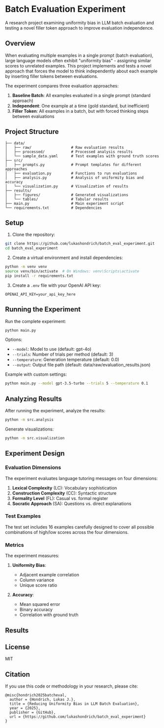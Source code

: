 # Batch Evaluation Experiment

A research project examining uniformity bias in LLM batch evaluation and testing a novel filler token approach to improve evaluation independence.

## Overview

When evaluating multiple examples in a single prompt (batch evaluation), large language models often exhibit "uniformity bias" - assigning similar scores to unrelated examples. This project implements and tests a novel approach that forces the model to think independently about each example by inserting filler tokens between evaluations.

The experiment compares three evaluation approaches:
1. **Baseline Batch**: All examples evaluated in a single prompt (standard approach)
2. **Independent**: One example at a time (gold standard, but inefficient)
3. **Filler Token**: All examples in a batch, but with forced thinking steps between evaluations

## Project Structure

```
├── data/
│   ├── raw/                  # Raw evaluation results
│   ├── processed/            # Processed analysis results
│   └── sample_data.yaml      # Test examples with ground truth scores
├── src/
│   ├── prompts.py            # Prompt templates for different approaches
│   ├── evaluation.py         # Functions to run evaluations
│   ├── analysis.py           # Analysis of uniformity bias and accuracy
│   └── visualization.py      # Visualization of results
├── results/
│   ├── figures/              # Generated visualizations
│   └── tables/               # Tabular results
├── main.py                   # Main experiment script
└── requirements.txt          # Dependencies
```

## Setup

1. Clone the repository:
```bash
git clone https://github.com/lukashondrich/batch_eval_experiment.git
cd batch_eval_experiment
```

2. Create a virtual environment and install dependencies:
```bash
python -m venv venv
source venv/bin/activate  # On Windows: venv\Scripts\activate
pip install -r requirements.txt
```

3. Create a `.env` file with your OpenAI API key:
```
OPENAI_API_KEY=your_api_key_here
```

## Running the Experiment

Run the complete experiment:
```bash
python main.py
```

Options:
- `--model`: Model to use (default: gpt-4o)
- `--trials`: Number of trials per method (default: 3)
- `--temperature`: Generation temperature (default: 0.0)
- `--output`: Output file path (default: data/raw/evaluation_results.json)

Example with custom settings:
```bash
python main.py --model gpt-3.5-turbo --trials 5 --temperature 0.1
```

## Analyzing Results

After running the experiment, analyze the results:
```bash
python -m src.analysis
```

Generate visualizations:
```bash
python -m src.visualization
```

## Experiment Design

### Evaluation Dimensions

The experiment evaluates language tutoring messages on four dimensions:
1. **Lexical Complexity** (LC): Vocabulary sophistication
2. **Construction Complexity** (CC): Syntactic structure
3. **Formality Level** (FL): Casual vs. formal register
4. **Socratic Approach** (SA): Questions vs. direct explanations

### Test Examples

The test set includes 16 examples carefully designed to cover all possible combinations of high/low scores across the four dimensions.

### Metrics

The experiment measures:
1. **Uniformity Bias**:
   - Adjacent example correlation
   - Column variance
   - Unique score ratio

2. **Accuracy**:
   - Mean squared error
   - Binary accuracy
   - Correlation with ground truth

## Results


## License

MIT

## Citation

If you use this code or methodology in your research, please cite:
```
@misc{hondrich2025batcheval,
  author = {Hondrich, Lukas J.},
  title = {Reducing Uniformity Bias in LLM Batch Evaluation},
  year = {2025},
  publisher = {GitHub},
  url = {https://github.com/lukashondrich/batch_eval_experiment}
}
```